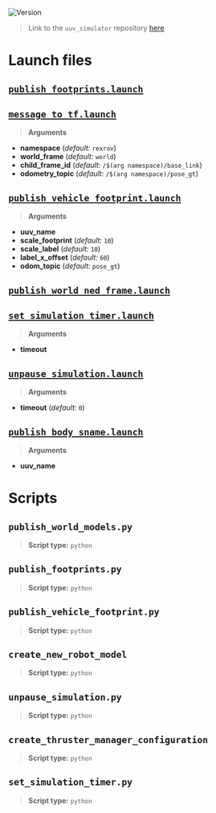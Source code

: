 ![Version](https://img.shields.io/badge/version-0.6.11-brightgreen.svg)

> Link to the `uuv_simulator` repository [here](https://github.com/uuvsimulator/uuv_simulator)

# Launch files

## [`publish_footprints.launch`](https://github.com/uuvsimulator/uuv_simulator/tree/master/uuv_assistants/launch/publish_footprints.launch)

## [`message_to_tf.launch`](https://github.com/uuvsimulator/uuv_simulator/tree/master/uuv_assistants/launch/message_to_tf.launch)

> **Arguments**

* **namespace** (*default:* `rexrov`)
* **world_frame** (*default:* `world`)
* **child_frame_id** (*default:* `/$(arg namespace)/base_link`)
* **odometry_topic** (*default:* `/$(arg namespace)/pose_gt`)

## [`publish_vehicle_footprint.launch`](https://github.com/uuvsimulator/uuv_simulator/tree/master/uuv_assistants/launch/publish_vehicle_footprint.launch)

> **Arguments**

* **uuv_name**
* **scale_footprint** (*default:* `10`)
* **scale_label** (*default:* `10`)
* **label_x_offset** (*default:* `60`)
* **odom_topic** (*default:* `pose_gt`)

## [`publish_world_ned_frame.launch`](https://github.com/uuvsimulator/uuv_simulator/tree/master/uuv_assistants/launch/publish_world_ned_frame.launch)

## [`set_simulation_timer.launch`](https://github.com/uuvsimulator/uuv_simulator/tree/master/uuv_assistants/launch/set_simulation_timer.launch)

> **Arguments**

* **timeout**

## [`unpause_simulation.launch`](https://github.com/uuvsimulator/uuv_simulator/tree/master/uuv_assistants/launch/unpause_simulation.launch)

> **Arguments**

* **timeout** (*default:* `0`)

## [`publish_body_sname.launch`](https://github.com/uuvsimulator/uuv_simulator/tree/master/uuv_assistants/launch/publish_body_sname.launch)

> **Arguments**

* **uuv_name**

# Scripts

## `publish_world_models.py`

> **Script type:** `python`

## `publish_footprints.py`

> **Script type:** `python`

## `publish_vehicle_footprint.py`

> **Script type:** `python`

## `create_new_robot_model`

> **Script type:** `python`

## `unpause_simulation.py`

> **Script type:** `python`

## `create_thruster_manager_configuration`

> **Script type:** `python`

## `set_simulation_timer.py`

> **Script type:** `python`

